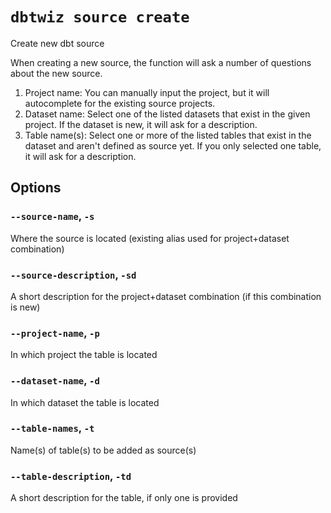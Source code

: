 # `dbtwiz source create`

Create new dbt source

When creating a new source, the function will ask a number of questions about the new source.

1. Project name: You can manually input the project, but it will autocomplete for the existing source projects.
2. Dataset name: Select one of the listed datasets that exist in the given project. If the dataset is new, it will ask for a description.
3. Table name(s): Select one or more of the listed tables that exist in the dataset and aren't defined as source yet. If you only selected one table, it will ask for a description.

## Options

### `--source-name`, `-s`

Where the source is located (existing alias used for project+dataset combination)

### `--source-description`, `-sd`

A short description for the project+dataset combination (if this combination is new)

### `--project-name`, `-p`

In which project the table is located

### `--dataset-name`, `-d`

In which dataset the table is located

### `--table-names`, `-t`

Name(s) of table(s) to be added as source(s)

### `--table-description`, `-td`

A short description for the table, if only one is provided
